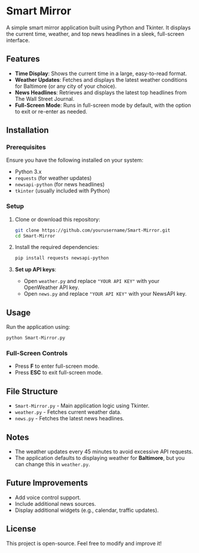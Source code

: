 # Smart Mirror

A simple smart mirror application built using Python and Tkinter. It displays the current time, weather, and top news headlines in a sleek, full-screen interface.

## Features

- **Time Display**: Shows the current time in a large, easy-to-read format.
- **Weather Updates**: Fetches and displays the latest weather conditions for Baltimore (or any city of your choice).
- **News Headlines**: Retrieves and displays the latest top headlines from The Wall Street Journal.
- **Full-Screen Mode**: Runs in full-screen mode by default, with the option to exit or re-enter as needed.

## Installation

### Prerequisites

Ensure you have the following installed on your system:

- Python 3.x
- `requests` (for weather updates)
- `newsapi-python` (for news headlines)
- `tkinter` (usually included with Python)

### Setup

1. Clone or download this repository:
   ```sh
   git clone https://github.com/yourusername/Smart-Mirror.git
   cd Smart-Mirror
   ```

2. Install the required dependencies:
   ```sh
   pip install requests newsapi-python
   ```

3. **Set up API keys**:
   - Open `weather.py` and replace `"YOUR API KEY"` with your OpenWeather API key.
   - Open `news.py` and replace `"YOUR API KEY"` with your NewsAPI key.

## Usage

Run the application using:

```sh
python Smart-Mirror.py
```

### Full-Screen Controls

- Press **F** to enter full-screen mode.
- Press **ESC** to exit full-screen mode.

## File Structure

- `Smart-Mirror.py` - Main application logic using Tkinter.
- `weather.py` - Fetches current weather data.
- `news.py` - Fetches the latest news headlines.

## Notes

- The weather updates every 45 minutes to avoid excessive API requests.
- The application defaults to displaying weather for **Baltimore**, but you can change this in `weather.py`.

## Future Improvements

- Add voice control support.
- Include additional news sources.
- Display additional widgets (e.g., calendar, traffic updates).

## License

This project is open-source. Feel free to modify and improve it!

